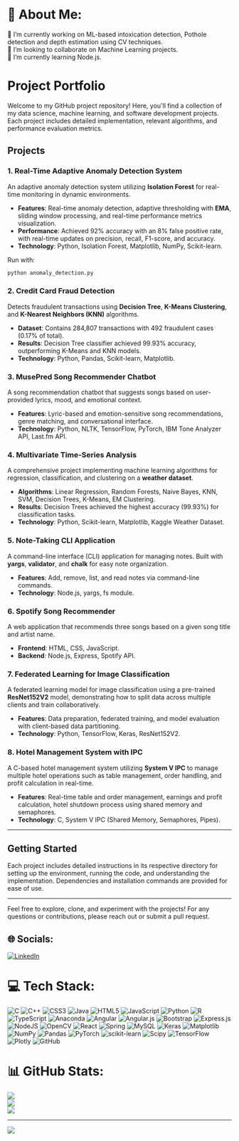 # 💫 About Me:
🔭 I’m currently working on ML-based intoxication detection, Pothole detection and depth estimation using CV techniques.<br>👯 I’m looking to collaborate on Machine Learning projects.<br>🌱 I’m currently learning Node.js.

# Project Portfolio

Welcome to my GitHub project repository! Here, you'll find a collection of my data science, machine learning, and software development projects. Each project includes detailed implementation, relevant algorithms, and performance evaluation metrics.

## Projects

### 1. Real-Time Adaptive Anomaly Detection System

An adaptive anomaly detection system utilizing **Isolation Forest** for real-time monitoring in dynamic environments.

- **Features**: Real-time anomaly detection, adaptive thresholding with **EMA**, sliding window processing, and real-time performance metrics visualization.
- **Performance**: Achieved 92% accuracy with an 8% false positive rate, with real-time updates on precision, recall, F1-score, and accuracy.
- **Technology**: Python, Isolation Forest, Matplotlib, NumPy, Scikit-learn.

Run with:
```bash
python anomaly_detection.py
```

### 2. Credit Card Fraud Detection

Detects fraudulent transactions using **Decision Tree**, **K-Means Clustering**, and **K-Nearest Neighbors (KNN)** algorithms.

- **Dataset**: Contains 284,807 transactions with 492 fraudulent cases (0.17% of total).
- **Results**: Decision Tree classifier achieved 99.93% accuracy, outperforming K-Means and KNN models.
- **Technology**: Python, Pandas, Scikit-learn, Matplotlib.

### 3. MusePred Song Recommender Chatbot

A song recommendation chatbot that suggests songs based on user-provided lyrics, mood, and emotional context.

- **Features**: Lyric-based and emotion-sensitive song recommendations, genre matching, and conversational interface.
- **Technology**: Python, NLTK, TensorFlow, PyTorch, IBM Tone Analyzer API, Last.fm API.

### 4. Multivariate Time-Series Analysis

A comprehensive project implementing machine learning algorithms for regression, classification, and clustering on a **weather dataset**.

- **Algorithms**: Linear Regression, Random Forests, Naive Bayes, KNN, SVM, Decision Trees, K-Means, EM Clustering.
- **Results**: Decision Trees achieved the highest accuracy (99.93%) for classification tasks.
- **Technology**: Python, Scikit-learn, Matplotlib, Kaggle Weather Dataset.

### 5. Note-Taking CLI Application

A command-line interface (CLI) application for managing notes. Built with **yargs**, **validator**, and **chalk** for easy note organization.

- **Features**: Add, remove, list, and read notes via command-line commands.
- **Technology**: Node.js, yargs, fs module.

### 6. Spotify Song Recommender

A web application that recommends three songs based on a given song title and artist name.

- **Frontend**: HTML, CSS, JavaScript.
- **Backend**: Node.js, Express, Spotify API.

### 7. Federated Learning for Image Classification

A federated learning model for image classification using a pre-trained **ResNet152V2** model, demonstrating how to split data across multiple clients and train collaboratively.

- **Features**: Data preparation, federated training, and model evaluation with client-based data partitioning.
- **Technology**: Python, TensorFlow, Keras, ResNet152V2.

### 8. Hotel Management System with IPC

A C-based hotel management system utilizing **System V IPC** to manage multiple hotel operations such as table management, order handling, and profit calculation in real-time.

- **Features**: Real-time table and order management, earnings and profit calculation, hotel shutdown process using shared memory and semaphores.
- **Technology**: C, System V IPC (Shared Memory, Semaphores, Pipes).

---

## Getting Started

Each project includes detailed instructions in its respective directory for setting up the environment, running the code, and understanding the implementation. Dependencies and installation commands are provided for ease of use. 

---

Feel free to explore, clone, and experiment with the projects! For any questions or contributions, please reach out or submit a pull request.


## 🌐 Socials:
[![LinkedIn](https://img.shields.io/badge/LinkedIn-%230077B5.svg?logo=linkedin&logoColor=white)](https://linkedin.com/in/https://www.linkedin.com/in/rishika-kalra-6b901622b/) 

# 💻 Tech Stack:
![C](https://img.shields.io/badge/c-%2300599C.svg?style=for-the-badge&logo=c&logoColor=white) ![C++](https://img.shields.io/badge/c++-%2300599C.svg?style=for-the-badge&logo=c%2B%2B&logoColor=white) ![CSS3](https://img.shields.io/badge/css3-%231572B6.svg?style=for-the-badge&logo=css3&logoColor=white) ![Java](https://img.shields.io/badge/java-%23ED8B00.svg?style=for-the-badge&logo=openjdk&logoColor=white) ![HTML5](https://img.shields.io/badge/html5-%23E34F26.svg?style=for-the-badge&logo=html5&logoColor=white) ![JavaScript](https://img.shields.io/badge/javascript-%23323330.svg?style=for-the-badge&logo=javascript&logoColor=%23F7DF1E) ![Python](https://img.shields.io/badge/python-3670A0?style=for-the-badge&logo=python&logoColor=ffdd54) ![R](https://img.shields.io/badge/r-%23276DC3.svg?style=for-the-badge&logo=r&logoColor=white) ![TypeScript](https://img.shields.io/badge/typescript-%23007ACC.svg?style=for-the-badge&logo=typescript&logoColor=white) ![Anaconda](https://img.shields.io/badge/Anaconda-%2344A833.svg?style=for-the-badge&logo=anaconda&logoColor=white) ![Angular](https://img.shields.io/badge/angular-%23DD0031.svg?style=for-the-badge&logo=angular&logoColor=white) ![Angular.js](https://img.shields.io/badge/angular.js-%23E23237.svg?style=for-the-badge&logo=angularjs&logoColor=white) ![Bootstrap](https://img.shields.io/badge/bootstrap-%238511FA.svg?style=for-the-badge&logo=bootstrap&logoColor=white) ![Express.js](https://img.shields.io/badge/express.js-%23404d59.svg?style=for-the-badge&logo=express&logoColor=%2361DAFB) ![NodeJS](https://img.shields.io/badge/node.js-6DA55F?style=for-the-badge&logo=node.js&logoColor=white) ![OpenCV](https://img.shields.io/badge/opencv-%23white.svg?style=for-the-badge&logo=opencv&logoColor=white) ![React](https://img.shields.io/badge/react-%2320232a.svg?style=for-the-badge&logo=react&logoColor=%2361DAFB) ![Spring](https://img.shields.io/badge/spring-%236DB33F.svg?style=for-the-badge&logo=spring&logoColor=white) ![MySQL](https://img.shields.io/badge/mysql-4479A1.svg?style=for-the-badge&logo=mysql&logoColor=white) ![Keras](https://img.shields.io/badge/Keras-%23D00000.svg?style=for-the-badge&logo=Keras&logoColor=white) ![Matplotlib](https://img.shields.io/badge/Matplotlib-%23ffffff.svg?style=for-the-badge&logo=Matplotlib&logoColor=black) ![NumPy](https://img.shields.io/badge/numpy-%23013243.svg?style=for-the-badge&logo=numpy&logoColor=white) ![Pandas](https://img.shields.io/badge/pandas-%23150458.svg?style=for-the-badge&logo=pandas&logoColor=white) ![PyTorch](https://img.shields.io/badge/PyTorch-%23EE4C2C.svg?style=for-the-badge&logo=PyTorch&logoColor=white) ![scikit-learn](https://img.shields.io/badge/scikit--learn-%23F7931E.svg?style=for-the-badge&logo=scikit-learn&logoColor=white) ![Scipy](https://img.shields.io/badge/SciPy-%230C55A5.svg?style=for-the-badge&logo=scipy&logoColor=%white) ![TensorFlow](https://img.shields.io/badge/TensorFlow-%23FF6F00.svg?style=for-the-badge&logo=TensorFlow&logoColor=white) ![Plotly](https://img.shields.io/badge/Plotly-%233F4F75.svg?style=for-the-badge&logo=plotly&logoColor=white) ![GitHub](https://img.shields.io/badge/github-%23121011.svg?style=for-the-badge&logo=github&logoColor=white)
# 📊 GitHub Stats:
![](https://github-readme-stats.vercel.app/api?username=rishika0204&theme=transparent&hide_border=false&include_all_commits=false&count_private=false)<br/>
![](https://github-readme-streak-stats.herokuapp.com/?user=rishika0204&theme=transparent&hide_border=false)<br/>
![](https://github-readme-stats.vercel.app/api/top-langs/?username=rishika0204&theme=transparent&hide_border=false&include_all_commits=false&count_private=false&layout=compact)

---
[![](https://visitcount.itsvg.in/api?id=rishika0204&icon=0&color=0)](https://visitcount.itsvg.in)


